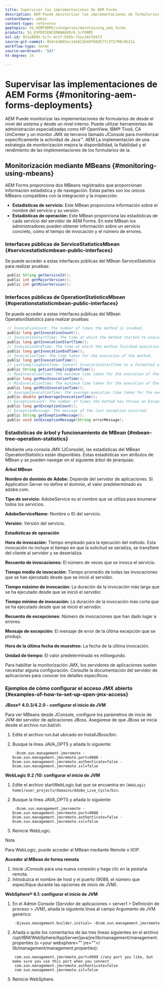 ```yaml
---
title: Supervisar las implementaciones de AEM Forms
description: AEM Puede monitorizar las implementaciones de formularios de desde el nivel del sistema y desde un nivel interno. AEM Obtenga más información sobre la monitorización de implementaciones de formularios en el documento.
contentOwner: admin
content-type: reference
geptopics: SG_AEMFORMS/categories/maintaining_aem_forms
products: SG_EXPERIENCEMANAGER/6.5/FORMS
exl-id: 931e8095-5c7c-4c1f-b95b-75ac2827d4f3
source-git-commit: 8b4cb4065ec14e813b49fb0d577c372790c9b21a
workflow-type: tm+mt
source-wordcount: '587'
ht-degree: 1%

---
```


# Supervisar las implementaciones de AEM Forms {#monitoring-aem-forms-deployments}

AEM Puede monitorizar las implementaciones de formularios de desde el nivel del sistema y desde un nivel interno. Puede utilizar herramientas de administración especializadas como HP OpenView, IBM® Tivoli, CA UniCenter y un monitor JMX de terceros llamado *JConsole* para monitorizar específicamente la actividad de Java™. AEM La implementación de una estrategia de monitorización mejora la disponibilidad, la fiabilidad y el rendimiento de las implementaciones de los formularios de la.

<!-- For more information about monitoring AEM forms deployments, see [A technical guide for monitoring AEM forms deployments](https://www.adobe.com/devnet/livecycle/pdfs/lc_monitoring_wp_ue.pdf). This URL is 404. No suitable replacement URL was found after a search. Do not make this link live if it is dead! -->

## Monitorización mediante MBeans {#monitoring-using-mbeans}

AEM Forms proporciona dos MBeans registrados que proporcionan información estadística y de navegación. Estas partes son los únicos MBeans compatibles con la integración y la inspección:

* **Estadísticas de servicio:** Este MBean proporciona información sobre el nombre del servicio y su versión.
* **Estadísticas de operación:** Este MBean proporciona las estadísticas de cada servicio del servidor de AEM Forms. En este MBean los administradores pueden obtener información sobre un servicio concreto, como el tiempo de invocación y el número de errores.

### Interfaces públicas de ServiceStatisticsMbean {#servicestatisticmbean-public-interfaces}

Se puede acceder a estas interfaces públicas del MBean ServiceStatistics para realizar pruebas:

```java
 public String getServiceId();
 public int getMajorVersion();
 public int getMinorVersion();
```

### Interfaces públicas de OperationStatisticsMbean {#operationstatisticmbean-public-interfaces}

Se puede acceder a estas interfaces públicas del MBean OperationStatistics para realizar pruebas:

```java
 // InvocationCount: The number of times the method is invoked.
 public long getInvocationCount();
 // InvocationStartTime: The time at which the method started to execute.
 public long getInvocationStartTime();
 // InvocationEndTime: The time at which the method finished execution.
 public long getInvocationEndTime();
 // InvocationTime: The time taken for the execution of the method.
 public long getInvocationTime();
 // LastSamplingDateTime: Convert InvocationStartTime to a formatted string
 public String getLastSamplingDateTime();
 // MaxInvocationTime: The maximum time taken for the execution of the method.
 public long getMaxInvocationTime();
 // MinInvocationTime: The minimum time taken for the execution of the method.
 public long getMinInvocationTime();
 // AverageInvocationTime: the averege execution time taken for the execution of the method.
 public double getAverageInvocationTime();
 // ExceptionCount: The number of times the method has thrown an Exception.
 public long getExceptionCount();
 // ExceptionMessage: The message of the last exception occurred.
 public String getExeptionMessage();
 public void setExceptionMessage(String errorMessage);
```

### Estadísticas de árbol y funcionamiento de MBean {#mbean-tree-operation-statistics}

Mediante una consola JMX (JConsole), las estadísticas del MBean OperationStatistics están disponibles. Estas estadísticas son atributos de MBean y se pueden navegar en el siguiente árbol de jerarquías:

**Árbol MBean**

**Nombre de dominio de Adobe:** Depende del servidor de aplicaciones. Si Application Server no define el dominio, el valor predeterminado es adobe.com.

**Tipo de servicio:** AdobeService es el nombre que se utiliza para enumerar todos los servicios.

**AdobeServiceName:** Nombre o ID del servicio.

**Versión:** Versión del servicio.

**Estadísticas de operación**

**Hora de invocación:** Tiempo empleado para la ejecución del método. Esta invocación no incluye el tiempo en que la solicitud se serializa, se transfiere del cliente al servidor y se deserializa.

**Recuento de invocaciones:** El número de veces que se invoca el servicio.

**Tiempo medio de invocación:** Tiempo promedio de todas las invocaciones que se han ejecutado desde que se inició el servidor.

**Tiempo máximo de invocación:** La duración de la invocación más larga que se ha ejecutado desde que se inició el servidor.

**Tiempo mínimo de invocación:** La duración de la invocación más corta que se ha ejecutado desde que se inició el servidor.

**Recuento de excepciones:** Número de invocaciones que han dado lugar a errores.

**Mensaje de excepción:** El mensaje de error de la última excepción que se produjo.

**Hora de la última fecha de muestreo:** La fecha de la última invocación.

**Unidad de tiempo:** El valor predeterminado es milisegundo.

Para habilitar la monitorización JMX, los servidores de aplicaciones suelen necesitar alguna configuración. Consulte la documentación del servidor de aplicaciones para conocer los detalles específicos.

### Ejemplos de cómo configurar el acceso JMX abierto {#examples-of-how-to-set-up-open-jmx-access}

**JBoss® 4.0.3/4.2.0 - configurar el inicio de JVM**

Para ver MBeans desde JConsole, configure los parámetros de inicio de JVM del servidor de aplicaciones JBoss. Asegúrese de que JBoss se inicia desde el archivo run.bat/sh.

1. Edite el archivo run.bat ubicado en InstallJBoss/bin.
1. Busque la línea JAVA_OPTS y añada lo siguiente:

   ```shell
    -Dcom.sun.management.jmxremote -Dcom.sun.management.jmxremote.port=9088 -Dcom.sun.management.jmxremote.authenticate=false -Dcom.sun.management.jmxremote.ssl=false
   ```

**WebLogic 9.2 /10: configurar el inicio de JVM**

1. Edite el archivo startWebLogic.bat que se encuentra en `[WebLogic home]/user_projects/domains/Adobe_Live_Cycle/bin`.
1. Busque la línea JAVA_OPTS y añada lo siguiente:

   ```shell
    -Dcom.sun.management.jmxremote -Dcom.sun.management.jmxremote.port=9088 -Dcom.sun.management.jmxremote.authenticate=false -Dcom.sun.management.jmxremote.ssl=false
   ```

1. Reinicie WebLogic.

>[!NOTE]
>
>Para WebLogic, puede acceder al MBean mediante Remote o IIOP.

**Acceder al MBean de forma remota**

1. Inicie JConsole para una nueva conexión y haga clic en la pestaña remota.
1. Introduzca el nombre de host y el puerto (9088, el número que especifique durante las opciones de inicio de JVM).

**WebSphere® 6.1: configurar el inicio de JVM**

1. En el Admin Console (Servidor de aplicaciones > server1 > Definición de proceso > JVM), añada la siguiente línea al campo Argumento de JVM genérico:

   ```shell
    -Djavax.management.builder.initial= -Dcom.sun.management.jmxremote
   ```

1. Añada o quite los comentarios de las tres líneas siguientes en el archivo /opt/IBM/WebSphere/AppServer/java/jre/lib/management/management.properties (o &lt;your websphere=&quot;&quot; jre=&quot;&quot;>/ lib/management/management.properties):

   ```shell
    com.sun.management.jmxremote.port=9999 //any port you like, but make sure you use this port when you connect
    com.sun.management.jmxremote.authenticate=false
    com.sun.management.jmxremote.ssl=false
   ```

1. Reinicie WebSphere.
